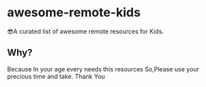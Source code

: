 # awesome-remote-kids
😎A curated list of awesome remote resources for Kids.

## Why?
Because In your age every needs this resources So,Please use your precious time and take.
Thank You
